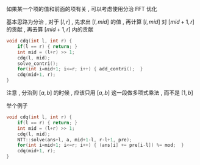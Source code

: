如果某一个项的值和前面的项有关 , 可以考虑使用分治 FFT 优化

基本思路为分治 , 对于 $[l,r]$ , 先求出 $[l,mid]$ 的值 , 再计算 $[l,mid]$ 对 $[mid+1,r]$ 的贡献 , 再去算 $[mid+1,r]$ 内的贡献

```cpp
void cdq(int l, int r) {
    if(l == r) { return; }
    int mid = (l+r) >> 1;
    cdq(l, mid);
    solve_contri();
    for(int i=mid+1; i<=r; i++) { add_contri();  }
    cdq(mid+1, r);
}
```

注意 , 分治到 $[a,b]$ 的时候 , 应该只用 $[a,b]$ 这一段做多项式乘法 , 而不是 $[1, b]$ 

举个例子

```cpp
void cdq(int l, int r) {
    if(l == r) { return; }
    int mid = (l+r) >> 1;
    cdq(l, mid);
    NTT::solve(ans+l, a, mid+1-l, r-l+1, pre);
    for(int i=mid+1; i<=r; i++) { (ans[i] += pre[i-l]) %= mod;  }
    cdq(mid+1, r);
}
```

